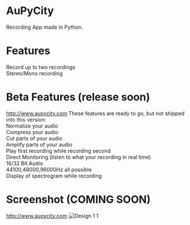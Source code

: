 # AuPyCity
Recording App made in Python.

# Features
Record up to two recordings  
Stereo/Mono recording  

# Beta Features (release soon)
http://www.aupycity.com
These features are ready to go, but not shipped into this version:  
Normalize your audio  
Compress your audio  
Cut parts of your audio  
Amplify parts of your audio  
Play first recording while recording second  
Direct Monitoring (listen to what your recording in real time)  
16/32 Bit Audio  
44100,48000,96000Hz all possible  
Display of spectrogram while recording  

# Screenshot  (COMING SOON)
http://www.aupycity.com
![Design 1 1](https://user-images.githubusercontent.com/29439003/132979065-e313a2ac-0fb0-422b-b7b3-c4e505794ffa.png)

